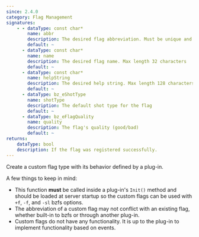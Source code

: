 ```yaml
---
since: 2.4.0
category: Flag Management
signatures:
    - - dataType: const char*
        name: abbr
        description: The desired flag abbreviation. Must be unique and be 1 or 2 characters
        default: ~
      - dataType: const char*
        name: name
        description: The desired flag name. Max length 32 characters
        default: ~
      - dataType: const char*
        name: helpString
        description: The desired help string. Max length 128 characters
        default: ~
      - dataType: bz_eShotType
        name: shotType
        description: The default shot type for the flag
        default: ~
      - dataType: bz_eFlagQuality
        name: quality
        description: The flag's quality (good/bad)
        default: ~
returns:
    dataType: bool
    description: If the flag was registered successfully.
---
```


Create a custom flag type with its behavior defined by a plug-in.

A few things to keep in mind:

- This function **must** be called inside a plug-in's `Init()` method and should be loaded at server startup so the custom flags can be used with `+f`, `-f`, and `-sl` bzfs options.
- The abbreviation of a custom flag may not conflict with an existing flag, whether built-in to bzfs or through another plug-in.
- Custom flags do not have any functionality. It is up to the plug-in to implement functionality based on events.
